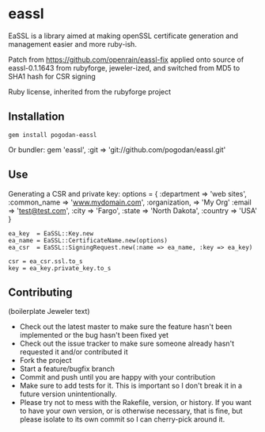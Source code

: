 eassl
====================
EaSSL is a library aimed at making openSSL certificate generation and management easier and more ruby-ish.

Patch from https://github.com/openrain/eassl-fix applied onto source of eassl-0.1.1643 from rubyforge, jeweler-ized, and switched from MD5 to SHA1 hash for CSR signing

Ruby license, inherited from the rubyforge project

Installation
------------
    gem install pogodan-eassl
    
Or bundler:
    gem 'eassl', :git => 'git://github.com/pogodan/eassl.git'

Use
-------------
Generating a CSR and private key:
    options = {
      :department     => 'web sites',
      :common_name    => 'www.mydomain.com',
      :organization,  => 'My Org'
      :email          => 'test@test.com', 
      :city           => 'Fargo',
      :state          => 'North Dakota',
      :country        => 'USA'
    }

    ea_key  = EaSSL::Key.new
    ea_name = EaSSL::CertificateName.new(options)
    ea_csr  = EaSSL::SigningRequest.new(:name => ea_name, :key => ea_key)

    csr = ea_csr.ssl.to_s
    key = ea_key.private_key.to_s

Contributing
-------------
(boilerplate Jeweler text)

* Check out the latest master to make sure the feature hasn't been implemented or the bug hasn't been fixed yet
* Check out the issue tracker to make sure someone already hasn't requested it and/or contributed it
* Fork the project
* Start a feature/bugfix branch
* Commit and push until you are happy with your contribution
* Make sure to add tests for it. This is important so I don't break it in a future version unintentionally.
* Please try not to mess with the Rakefile, version, or history. If you want to have your own version, or is otherwise necessary, that is fine, but please isolate to its own commit so I can cherry-pick around it.
